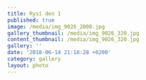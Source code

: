 ```yaml
---
title: Rysí den 1
published: true
image: /media/img_9026_2000.jpg
gallery_thumbnail: /media/img_9026_320.jpg
content_thumbnail: /media/img_9026_320.jpg
gallery: ''
date: '2018-06-14 21:18:28 +0200'
category: gallery
layout: photo
---
```


